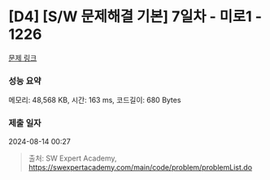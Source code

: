 # [D4] [S/W 문제해결 기본] 7일차 - 미로1 - 1226 

[문제 링크](https://swexpertacademy.com/main/code/problem/problemDetail.do?contestProbId=AV14vXUqAGMCFAYD) 

### 성능 요약

메모리: 48,568 KB, 시간: 163 ms, 코드길이: 680 Bytes

### 제출 일자

2024-08-14 00:27



> 출처: SW Expert Academy, https://swexpertacademy.com/main/code/problem/problemList.do
